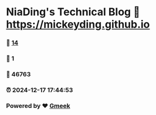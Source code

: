# NiaDing's Technical Blog  :link: https://mickeyding.github.io 
### :page_facing_up: [14](https://mickeyding.github.io/tag.html) 
### :speech_balloon: 1 
### :hibiscus: 46763 
### :alarm_clock: 2024-12-17 17:44:53 
### Powered by :heart: [Gmeek](https://github.com/Meekdai/Gmeek)
